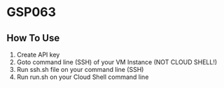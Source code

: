 # GSP063

## How To Use

1. Create API key
2. Goto command line (SSH) of your VM Instance (NOT CLOUD SHELL!)
3. Run ssh.sh file on your command line (SSH)
4. Run run.sh on your Cloud Shell command line
